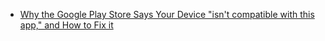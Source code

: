 - [Why the Google Play Store Says Your Device "isn't compatible with this app," and How to Fix it](https://youtu.be/NZtq2y3YaV4)
